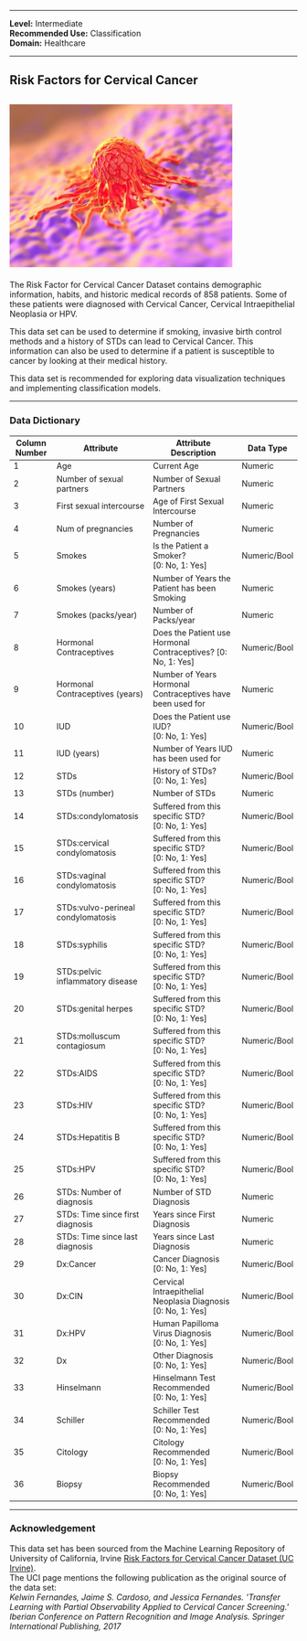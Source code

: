 

---

**Level:** Intermediate <br/>
**Recommended Use:** Classification  <br/>
**Domain:** Healthcare <br/>

---

## Risk Factors for Cervical Cancer


![](CervicalCancerCell.jpg)
---


The Risk Factor for Cervical Cancer Dataset contains demographic information, habits, and historic medical records of 858 patients. Some of these patients were diagnosed with Cervical Cancer, Cervical Intraepithelial Neoplasia or HPV.

This data set can be used to determine if smoking, invasive birth control methods and a history of STDs can lead to Cervical Cancer. This information can also be used to determine if a patient is susceptible to cancer by looking at their medical history.

This data set is recommended for exploring data visualization techniques and implementing classification models.

---

### Data Dictionary

| Column Number | Attribute                          | Attribute Description                                            | Data Type    |
| ------------- | ---------------------------------- | ---------------------------------------------------------------- | ------------ |
| 1             | Age                                | Current Age                                                      | Numeric      |
| 2             | Number of sexual partners          | Number of Sexual Partners                                        | Numeric      |
| 3             | First sexual intercourse           | Age of First Sexual Intercourse                                  | Numeric      |
| 4             | Num of pregnancies                 | Number of Pregnancies                                            | Numeric      |
| 5             | Smokes                             | Is the Patient a Smoker? <br>[0: No, 1: Yes]                     | Numeric/Bool |
| 6             | Smokes (years)                     | Number of Years the Patient has been Smoking                     | Numeric      |
| 7             | Smokes (packs/year)                | Number of Packs/year                                             | Numeric      |
| 8             | Hormonal Contraceptives            | Does the Patient use Hormonal Contraceptives? [0: No, 1: Yes]    | Numeric/Bool |
| 9             | Hormonal Contraceptives (years)    | Number of Years Hormonal Contraceptives have been used for       | Numeric      |
| 10            | IUD                                | Does the Patient use IUD? <br>[0: No, 1: Yes]                    | Numeric/Bool |
| 11            | IUD (years)                        | Number of Years IUD has been used for                            | Numeric      |
| 12            | STDs                               | History of STDs? <br>[0: No, 1: Yes]                             | Numeric/Bool |
| 13            | STDs (number)                      | Number of STDs                                                   | Numeric      |
| 14            | STDs:condylomatosis                | Suffered from this specific STD? <br>[0: No, 1: Yes]             | Numeric/Bool |
| 15            | STDs:cervical condylomatosis       | Suffered from this specific STD? <br>[0: No, 1: Yes]             | Numeric/Bool |
| 16            | STDs:vaginal condylomatosis        | Suffered from this specific STD? <br>[0: No, 1: Yes]             | Numeric/Bool |
| 17            | STDs:vulvo-perineal condylomatosis | Suffered from this specific STD? <br>[0: No, 1: Yes]             | Numeric/Bool |
| 18            | STDs:syphilis                      | Suffered from this specific STD? <br>[0: No, 1: Yes]             | Numeric/Bool |
| 19            | STDs:pelvic inflammatory disease   | Suffered from this specific STD? <br>[0: No, 1: Yes]             | Numeric/Bool |
| 20            | STDs:genital herpes                | Suffered from this specific STD? <br>[0: No, 1: Yes]             | Numeric/Bool |
| 21            | STDs:molluscum contagiosum         | Suffered from this specific STD? <br>[0: No, 1: Yes]             | Numeric/Bool |
| 22            | STDs:AIDS                          | Suffered from this specific STD? <br>[0: No, 1: Yes]             | Numeric/Bool |
| 23            | STDs:HIV                           | Suffered from this specific STD? <br>[0: No, 1: Yes]             | Numeric/Bool |
| 24            | STDs:Hepatitis B                   | Suffered from this specific STD? <br>[0: No, 1: Yes]             | Numeric/Bool |
| 25            | STDs:HPV                           | Suffered from this specific STD? <br>[0: No, 1: Yes]             | Numeric/Bool |
| 26            | STDs: Number of diagnosis          | Number of STD Diagnosis                                          | Numeric      |
| 27            | STDs: Time since first diagnosis   | Years since First Diagnosis                                      | Numeric      |
| 28            | STDs: Time since last diagnosis    | Years since Last Diagnosis                                       | Numeric      |
| 29            | Dx:Cancer                          | Cancer Diagnosis <br>[0: No, 1: Yes]                             | Numeric/Bool |
| 30            | Dx:CIN                             | Cervical Intraepithelial Neoplasia Diagnosis <br>[0: No, 1: Yes] | Numeric/Bool |
| 31            | Dx:HPV                             | Human Papilloma Virus Diagnosis <br>[0: No, 1: Yes]              | Numeric/Bool |
| 32            | Dx                                 | Other Diagnosis <br>[0: No, 1: Yes]                              | Numeric/Bool |
| 33            | Hinselmann                         | Hinselmann Test Recommended<br>[0: No, 1: Yes]                   | Numeric/Bool |
| 34            | Schiller                           | Schiller Test Recommended<br>[0: No, 1: Yes]                     | Numeric/Bool |
| 35            | Citology                           | Citology Recommended<br>[0: No, 1: Yes]                          | Numeric/Bool |
| 36            | Biopsy                             | Biopsy Recommended<br>[0: No, 1: Yes]                            | Numeric/Bool |



---

### Acknowledgement

This data set has been sourced from the Machine Learning Repository of
University of California, Irvine [Risk Factors for Cervical Cancer Dataset (UC
Irvine)](https://archive.ics.uci.edu/ml/datasets/Cervical+cancer+%28Risk+Factors%29). 
<br/>
The UCI page mentions the following publication as the original source of the
data set:  
*Kelwin Fernandes, Jaime S. Cardoso, and Jessica Fernandes. 'Transfer Learning with Partial Observability Applied to Cervical Cancer Screening.' Iberian Conference on Pattern Recognition and Image Analysis. Springer International Publishing, 2017*
